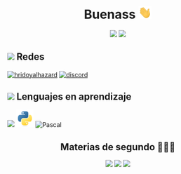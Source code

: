 
<h1 align="center"> Buenass <img src="https://raw.githubusercontent.com/ABSphreak/ABSphreak/master/gifs/Hi.gif" width="30px"> </h1>

<div align="center">
  <img src="https://github.com/thompsonemerson/thompsonemerson/raw/master/cover-thompson.png" height="160" />
  <img src="https://github-readme-stats.vercel.app/api/top-langs/?username=lautibudini&layout=compact&theme=radical&border_color=474554" height="150" />
</div>

## <img src="https://media.giphy.com/media/iY8CRBdQXODJSCERIr/giphy.gif" width="30px"> Redes
<a href="https://instagram.com/llautarx" target="blank"><img align="center" src="https://raw.githubusercontent.com/rahuldkjain/github-profile-readme-generator/master/src/images/icons/Social/instagram.svg" alt="hridoyalhazard" height="30" width="40" /></a>
<a href="https://discordapp.com/users/753096129993769013" target="blank"><img align="center" src="https://user-images.githubusercontent.com/88904952/234982627-019fd336-6248-453c-9b05-97c13fd1d207.png" alt="discord" height="30" width="30" /></a>
<br>
## <img src="https://media2.giphy.com/media/QssGEmpkyEOhBCb7e1/giphy.gif?cid=ecf05e47a0n3gi1bfqntqmob8g9aid1oyj2wr3ds3mg700bl&rid=giphy.gif" width ="25"><b>  Lenguajes en aprendizaje</b>
  <img src="https://www.vectorlogo.zone/logos/java/java-vertical.svg" width="30">   <img src="https://raw.githubusercontent.com/devicons/devicon/master/icons/python/python-original.svg" alt="python" width="40">   <img src="https://images.dwncdn.net/images/t_app-icon-s/p/1e896bc4-1339-4506-a8d3-d2f9a877ad68/562590034/2069_4-10213735-imgingest-741691982240543393.png" alt="Pascal" width="38">


<h2 align="center">Materias de segundo 🧑🏻‍💻</h2>
<div align="center">
    <a href="https://github.com/lautibudini/AyED"><img width="250" src="https://denvercoder1-github-readme-stats.vercel.app/api/pin/?username=lautibudini&repo=AyED&theme=omni&icon_color=F8D866&show_icons=false&border_color=474554"></a>
    <a href="https://github.com/lautibudini/FOD"><img width="250" src="https://denvercoder1-github-readme-stats.vercel.app/api/pin/?username=lautibudini&repo=FOD&theme=omni&icon_color=F8D866&show_icons=false&border_color=474554"></a>
   <a href="https://github.com/lautibudini/sPython"><img width="250" src="https://denvercoder1-github-readme-stats.vercel.app/api/pin/?username=lautibudini&repo=sPython&theme=omni&icon_color=F8D866&show_icons=false&border_color=474554"></a>
<br>
</div>
